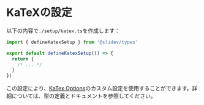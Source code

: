 # KaTeXの設定

<Environment type="node" />

以下の内容で`./setup/katex.ts`を作成します：

```ts
import { defineKatexSetup } from '@slidev/types'

export default defineKatexSetup(() => {
  return {
    /* ... */
  }
})
```

この設定により、[KaTex Options](https://katex.org/docs/options.html)のカスタム設定を使用することができます。詳細については、型の定義とドキュメントを参照してください。
